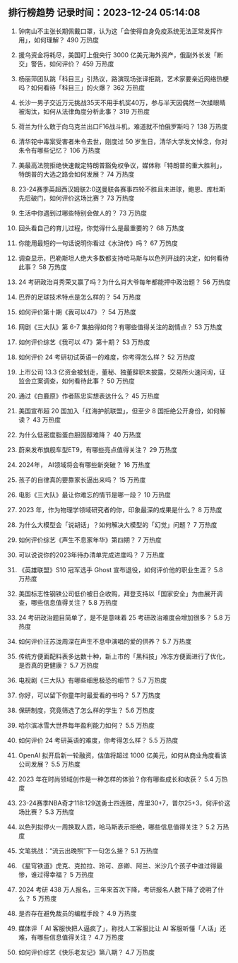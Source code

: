 
## 排行榜趋势 记录时间：2023-12-24 05:14:08
  
  1. 钟南山不主张长期佩戴口罩，认为这「会使得自身免疫系统无法正常发挥作用」，如何理解？ 490 万热度
    
  2. 援乌资金将耗尽，美国盯上俄央行 3000 亿美元海外资产，俄副外长发「断交」警告，如何评价？ 459 万热度
    
  3. 杨丽萍团队跳「科目三」引热议，路演现场张译拒跳，艺术家要亲近网络热梗吗？如何看待「科目三」的火爆？ 362 万热度
    
  4. 长沙一男子交近万元挑战35天不用手机奖40万，参与半天因偶然一次揉眼睛被淘汰，如何从法律角度分析此事？ 319 万热度
    
  5. 荷兰为什么敢于向乌克兰出口F16战斗机，难道就不怕俄罗斯吗？ 138 万热度
    
  6. 清华铊中毒案受害者朱令去世，刚度过 50 岁生日，清华大学发文悼念，你对朱令有哪些记忆？ 106 万热度
    
  7. 美最高法院拒绝快速裁定特朗普豁免权争议，媒体称「特朗普的重大胜利」，特朗普的大选之路会如何发展？ 74 万热度
    
  8. 23-24赛季英超西汉姆联2:0送曼联各赛事四轮不胜且未进球，鲍恩、库杜斯先后破门，如何评价这场比赛？ 73 万热度
    
  9. 生活中你遇到过哪些特别会做人的？ 73 万热度
    
  10. 回头看自己的育儿过程，你觉得什么是最重要的？ 68 万热度
    
  11. 你能用最短的一句话说明你看过《水浒传》吗？ 67 万热度
    
  12. 调查显示，巴勒斯坦人绝大多数都支持哈马斯与以色列开战的决定，如何看待此事？ 58 万热度
    
  13. 24 考研政治肖秀荣又赢了吗？为什么肖大爷每年都能押中政治题？ 56 万热度
    
  14. 巴乔的足球技术特点是怎么样的？ 54 万热度
    
  15. 如何评价第十期《我可以47》？ 54 万热度
    
  16. 网剧《三大队》第 6-7 集拍得如何？有哪些值得关注的剧情点？ 53 万热度
    
  17. 如何评价综艺《我可以 47》第十期？ 53 万热度
    
  18. 如何评价 24 考研初试英语一的难度，你考得怎么样？ 52 万热度
    
  19. 上市公司 13.3 亿资金被划走，董秘、独董辞职未披露，交易所火速问询，证监会立案调查，如何看待此事？ 50 万热度
    
  20. 通过《白鹿原》作者陈忠实想表达什么？ 45 万热度
    
  21. 美国宣布超 20 国加入「红海护航联盟」，但至少 8 国拒绝公开身份，如何解读？ 43 万热度
    
  22. 为什么低密度脂蛋白胆固醇难降？ 40 万热度
    
  23. 蔚来发布旗舰车型ET9，有哪些亮点值得关注？ 29 万热度
    
  24. 2024年， AI领域将会有哪些新突破？ 16 万热度
    
  25. 孩子的自律真的要靠家长逼出来吗？ 15 万热度
    
  26. 电影《三大队》最让你难忘的情节是哪一段？ 10 万热度
    
  27. 2023 年，作为物理学领域研究者的你，印象最深的成果是什么？ 8 万热度
    
  28. 为什么大模型会「说胡话」？如何解决大模型的「幻觉」问题？ 7 万热度
    
  29. 如何评价综艺《声生不息家年华》第四期？ 7 万热度
    
  30. 可以说说你的2023年待办清单完成进度吗？ 7 万热度
    
  31. 《英雄联盟》S10 冠军选手 Ghost 宣布退役，如何评价他的职业生涯？ 5.8 万热度
    
  32. 美国标志性钢铁公司低价被日企收购，拜登支持以「国家安全」为由展开调查，哪些信息值得关注？ 5.8 万热度
    
  33. 24 考研政治题目简单了，是不是意味着 25 考研政治难度会增加很多？ 5.8 万热度
    
  34. 如何评价汪苏泷周深在声生不息中演唱的爱的供养？ 5.7 万热度
    
  35. 传统方便面配料表多达数十种，新上市的「黑科技」冷冻方便面进行了优化，是否真的更健康？ 5.7 万热度
    
  36. 电视剧《三大队》有哪些细思极恐的细节？ 5.7 万热度
    
  37. 你好，可以留下你童年时最爱看的书吗？ 5.7 万热度
    
  38. 保研制度，究竟筛选了怎么样的学生？ 5.6 万热度
    
  39. 哈尔滨冰雪大世界每年盈利能力如何？ 5.5 万热度
    
  40. 如何评价 24 考研英语的难度，你考得怎么样？ 5.5 万热度
    
  41. OpenAI 拟开启新一轮融资，估值将超过 1000 亿美元，如何从商业角度看该公司发展？ 5.5 万热度
    
  42. 2023 年在时尚领域创作是一种怎样的体验？你有哪些成长和收获？ 5.4 万热度
    
  43. 23-24赛季NBA奇才118:129送勇士四连胜，库里30+7，普尔25+3，何评价这场比赛？ 5.3 万热度
    
  44. 以色列拟停火一周换取人质，哈马斯表示拒绝，哪些信息值得关注？ 5.2 万热度
    
  45. 文笔挑战：“流云出晚照”下一句怎么接？ 5.1 万热度
    
  46. 《星穹铁道》虎克、克拉拉、玲可、彦卿、阿兰、米沙几个孩子中谁过得最惨，谁过得幸福？ 5 万热度
    
  47. 2024 考研 438 万人报名，三年来首次下降，考研报名人数下降了说明了什么？ 5 万热度
    
  48. 是否存在避免裁员的编程手段？ 4.9 万热度
    
  49. 媒体评「 AI 客服快把人逼疯了」，称找人工客服比让 AI 客服听懂「人话」还难，有哪些信息值得关注？ 4.7 万热度
    
  50. 如何评价综艺《快乐老友记》第八期？ 4.7 万热度
    